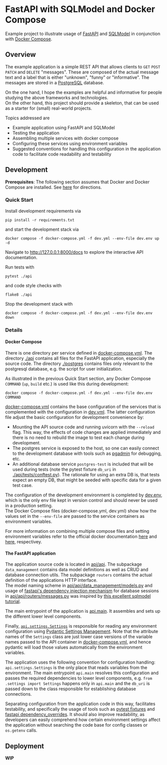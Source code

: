 # FastAPI with SQLModel and Docker Compose

Example project to illustrate usage of [FastAPI](https://fastapi.tiangolo.com/) 
and [SQLModel](https://sqlmodel.tiangolo.com/) in conjunction with 
[Docker Compose](https://docs.docker.com/compose/).

## Overview

The example application is a simple REST API that allows clients to `GET` `POST` 
`PATCH` and `DELETE` "messages". These are composed of the actual message text 
and a label that is either "unknown", "funny" or "informative". The messages are 
stored in a [PostgreSQL](https://www.postgresql.org/) database.

On the one hand, I hope the examples are helpful and informative for people
studying the above frameworks and technologies.  
On the other hand, this project should provide a skeleton, that can be used as
a starter for (small) real-world projects. 

Topics addressed are
- Example application using FastAPI and SQLModel
- Testing the application
- Assembling multiple services with docker compose
- Configuring these services using environment variables
- Suggested conventions for handling this configuration in the application code to
facilitate code readability and testability


## Development

**Prerequisites**:
The following section assumes that Docker and Docker Compose are installed.
See [here](https://docs.docker.com/engine/install/) for directions.

### Quick Start

Install development requirements via
```
pip install -r requirements.txt
```

and start the development stack via

```
docker compose -f docker-compose.yml -f dev.yml --env-file dev.env up -d
```

Navigate to http://127.0.0.1:8000/docs to explore the interactive API documentation.

Run tests with
```
pytest ./api
```
and code style checks with
```
flake8 ./api
```


Stop the development stack with
```
docker compose -f docker-compose.yml -f dev.yml --env-file dev.env down
```

### Details

#### Docker Compose

There is one directory per service defined in [docker-compose.yml](docker-compose.yml).
The directory [./api](./api) contains all files for the FastAPI application,
especially the source code. The directory [./postgres](./postgres) contains files 
only relevant to the postgresql database, e.g. the script for user initialization.

As illustrated in the previous Quick Start section, any Docker Compose `COMMAND`
(`up`, `build` etc.) is used like this during development:
```
docker compose -f docker-compose.yml -f dev.yml --env-file dev.env COMMAND
```

[docker-compose.yml](docker-compose.yml) contains the base configuration of the
services that is complemented with the configuration in [dev.yml](./dev.yml).
The latter configuration file adjust the basic configuration for development
convenience by:
- Mounting the API source code and running uvicorn with the `--reload` flag.
This way, the effects of code changes are applied immediately and there is no 
need to rebuild the image to test each change during development.
- The postgres service is exposed to the host, so one can easily connect
to the development database with tools such as [pgadmin](https://www.pgadmin.org/)
for debugging, etc.
- An additional database service `postgres-test` is included that will be used
during tests (note the pytest fixture `db_uri` in 
[./api/tests/conftest.py](./api/tests/conftest.py)). The rationale for using 
an extra DB is, that tests expect an empty DB, that might be seeded with specific
data for a given test case.

The configuration of the development environment is completed by [dev.env](dev.env),
which is the only env file kept in version control and should never be used in a
production setting.  
The Docker Compose files (docker-compose.yml, dev.yml) show how the values set 
in the `--env-file` are passed to the service containers as environment variables.

For more information on combining multiple compose files and setting environment 
variables refer to the official docker documentation 
[here](https://docs.docker.com/compose/extends/#multiple-compose-files) and 
[here](https://docs.docker.com/compose/environment-variables/),
respectivey.

#### The FastAPI application

The application source code is located in [api/api](./api/api). The subpackage
`data_management` contains data model definitions as well as CRUD and database
connection utils. The subpackage `routers` contains the actual definition of
the applications HTTP interface.  
The model naming scheme in 
[api/api/data_management/models.py](api/api/data_management/models.py) and usage 
of 
[fastapi's dependency injection mechanism](https://fastapi.tiangolo.com/tutorial/dependencies/)
for database sessions in [api/api/routers/messages.py](api/api/routers/messages.py) 
was inspired by 
[this excellent sqlmodel tutorial](https://sqlmodel.tiangolo.com/tutorial/fastapi/).

The main entrypoint of the application is [api.main](./api/api/main.py). It 
assembles and sets up the different lower level components.

Finally, [`api.settings.Settings`](./api/api/settings.py) is responsible for
reading any environment configuration using 
[Pydantic Settings Management](https://docs.pydantic.dev/latest/usage/pydantic_settings/).
Note that the attribute names of the `Settings` class are just lower case versions
of the variable names passed to the API container in [docker-compose.yml](docker-compose.yml),
and hence pydantic will load those values automatically from the environment variables.

The application uses the following convention for configuration handling:
`api.settings.Settings` is the only place that reads variables from the environment.
The main entrypoint `api.main` resolves this configuration and passes the required
dependencies to lower level components, e.g. `from .settings import Settings` happens 
only in `api.main` and the `db_uri` is passed down to the class responsible for
establishing database connections.

Separating configuration from the application code in this way, facilitates
testability, and specifically the usage of tools such as 
[pytest fixtures](https://docs.pytest.org/en/6.2.x/fixture.html)
and [fastapi dependency_overrides](https://fastapi.tiangolo.com/advanced/testing-dependencies/).
It should also improve readability, as developers can easily comprehend how
certain environment settings affect the application without searching the code
base for config classes or `os.getenv` calls.

## Deployment

**WIP**


